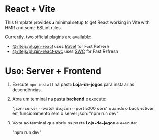 # React + Vite

This template provides a minimal setup to get React working in Vite with HMR and some ESLint rules.

Currently, two official plugins are available:

- [@vitejs/plugin-react](https://github.com/vitejs/vite-plugin-react/blob/main/packages/plugin-react/README.md) uses [Babel](https://babeljs.io/) for Fast Refresh
- [@vitejs/plugin-react-swc](https://github.com/vitejs/vite-plugin-react-swc) uses [SWC](https://swc.rs/) for Fast Refresh

# Uso: Server + Frontend

1. Execute `npm install` na pasta **Loja-de-jogos** para instalar as dependências.

2. Abra um terminal na pasta **backend** e execute:  
  
   "json-server --watch db.json --port 5000 cors"
   quando o back estiver em funcionamento sem o server json: "npm run dev"

3. Volte ao terminal que abriu na pasta **Loja-de-jogos** e execute:

   "npm run dev"
